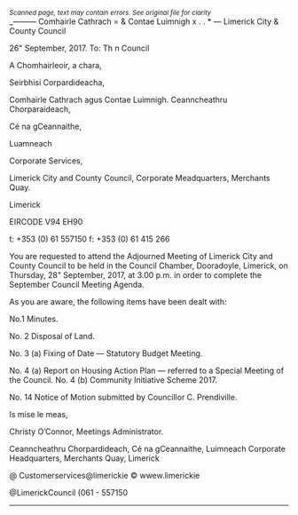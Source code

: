 *<small>Scanned page, text may contain errors. See original file for clarity</small>*  
__—_—_—_ Comhairle Cathrach
= & Contae Luimnigh
x . . *
— Limerick City
& County Council

26" September, 2017.
To: Th n
Council

A Chomhairleoir, a chara,

Seirbhisi Corpardideacha,

Comhairle Cathrach agus Contae Luimnigh.
Ceanncheathru Chorparaideach,

Cé na gCeannaithe,

Luamneach

Corporate Services,

Limerick City and County Council,
Corporate Meadquarters,
Merchants Quay.

Limerick

EIRCODE V94 EH90

t: +353 (0) 61 557150
f: +353 (0) 61 415 266

You are requested to attend the Adjourned Meeting of Limerick City and County Council to
be held in the Council Chamber, Dooradoyle, Limerick, on Thursday, 28" September, 2017,
at 3.00 p.m. in order to complete the September Council Meeting Agenda.

As you are aware, the following items have been dealt with:

No.1 Minutes.

No. 2 Disposal of Land.

No. 3 (a) Fixing of Date — Statutory Budget Meeting.

No. 4 (a) Report on Housing Action Plan — referred to a Special Meeting of the Council.
No. 4 (b) Community Initiative Scheme 2017.

No. 14 Notice of Motion submitted by Councillor C. Prendiville.

Is mise le meas,

Christy O’Connor,
Meetings Administrator.

Ceanncheathru Chorpardideach, Cé na gCeannaithe, Luimneach
Corporate Headquarters, Merchants Quay, Limerick

@ Customerservices@limerickie
© wwew.limerickie

@LimerickCouncil
(061 - 557150

---
